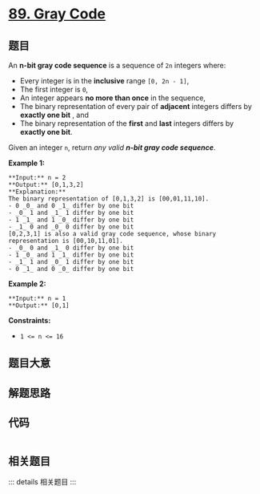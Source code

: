 # [89. Gray Code](https://leetcode.com/problems/gray-code)

## 题目

An **n-bit gray code sequence** is a sequence of `2n` integers where:

  * Every integer is in the **inclusive** range `[0, 2n - 1]`,
  * The first integer is `0`,
  * An integer appears **no more than once** in the sequence,
  * The binary representation of every pair of **adjacent** integers differs by **exactly one bit** , and
  * The binary representation of the **first** and **last** integers differs by **exactly one bit**.

Given an integer `n`, return _any valid **n-bit gray code sequence**_.



**Example 1:**

    
    
    **Input:** n = 2
    **Output:** [0,1,3,2]
    **Explanation:**
    The binary representation of [0,1,3,2] is [00,01,11,10].
    - 0 _0_ and 0 _1_ differ by one bit
    - _0_ 1 and _1_ 1 differ by one bit
    - 1 _1_ and 1 _0_ differ by one bit
    - _1_ 0 and _0_ 0 differ by one bit
    [0,2,3,1] is also a valid gray code sequence, whose binary representation is [00,10,11,01].
    - _0_ 0 and _1_ 0 differ by one bit
    - 1 _0_ and 1 _1_ differ by one bit
    - _1_ 1 and _0_ 1 differ by one bit
    - 0 _1_ and 0 _0_ differ by one bit
    

**Example 2:**

    
    
    **Input:** n = 1
    **Output:** [0,1]
    



**Constraints:**

  * `1 <= n <= 16`


## 题目大意

## 解题思路

## 代码

```javascript

```

## 相关题目

::: details 相关题目
:::
